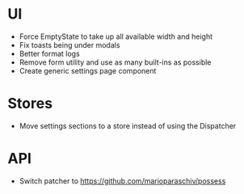 # UI
- Force EmptyState to take up all available width and height
- Fix toasts being under modals
- Better format logs
- Remove form utility and use as many built-ins as possible
- Create generic settings page component

# Stores
- Move settings sections to a store instead of using the Dispatcher

# API
- Switch patcher to https://github.com/marioparaschiv/possess
